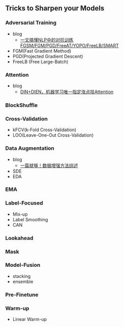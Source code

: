 ## **Tricks to Sharpen your Models**


### Adversarial Training
  * blog
    - [一文搞懂NLP中的对抗训练FGSM/FGM/PGD/FreeAT/YOPO/FreeLB/SMART](https://zhuanlan.zhihu.com/p/103593948)
  * FGM(Fast Gradient Method)
  * PGD(Projected Gradient Descent)
  * FreeLB (Free Large-Batch)

### Attention
  * blog
    - [DIN+DIEN，机器学习唯一指定涨点技Attention](https://mp.weixin.qq.com/s/oRoy82I_8S7uvMToMouIeQ)

### BlockShuffle

### Cross-Validation
  * kFCV(k-Fold Cross-Validation)
  * LOO(Leave-One-Out Cross-Validation)

### Data Augmentation
  * blog
    - [一篇就够！数据增强方法综述](https://mp.weixin.qq.com/s/HPItY9xXJcOZWisBGOrkSw)
  * SDE
  * EDA

### EMA

### Label-Focused
  * Mix-up
  * Label Smoothing
  * CAN

### Lookahead

### Mask

### Model-Fusion
  * stacking
  * ensemble

### Pre-Finetune

### Warm-up
  * Linear Warm-up
